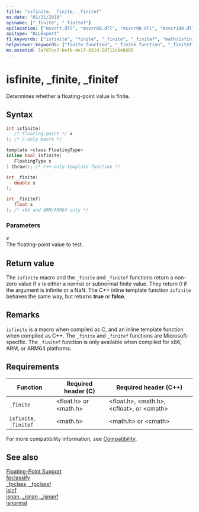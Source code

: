 ```yaml
---
title: "isfinite, _finite, _finitef"
ms.date: "01/31/2019"
apiname: ["_finite", "_finitef"]
apilocation: ["msvcrt.dll", "msvcr80.dll", "msvcr90.dll", "msvcr100.dll", "msvcr100_clr0400.dll", "msvcr110.dll", "msvcr110_clr0400.dll", "msvcr120.dll", "msvcr120_clr0400.dll", "ucrtbase.dll", "api-ms-win-crt-math-l1-1-0.dll"]
apitype: "DLLExport"
f1_keywords: ["isfinite", "finite", "_finite", "_finitef", "math/isfinite", "math/_finite", "math/_finitef", "float/_finite"]
helpviewer_keywords: ["finite function", "_finite function", "_finitef function"]
ms.assetid: 5a7d7ca7-befb-4e1f-831d-28713c6eb805
---
```

# isfinite, _finite, _finitef

Determines whether a floating-point value is finite.

## Syntax

```C
int isfinite(
   /* floating-point */ x
); /* C-only macro */

template <class FloatingType>
inline bool isfinite(
   FloatingType x
) throw(); /* C++-only template function */

int _finite(
   double x
);

int _finitef(
   float x
); /* x64 and ARM/ARM64 only */
```

### Parameters

*x*<br/>
The floating-point value to test.

## Return value

The `isfinite` macro and the `_finite` and `_finitef` functions return a non-zero value if *x* is either a normal or subnormal finite value. They return 0 if the argument is infinite or a NaN. The C++ inline template function `isfinite` behaves the same way, but returns **true** or **false**.

## Remarks

`isfinite` is a macro when compiled as C, and an inline template function when compiled as C++. The `_finite` and `_finitef` functions are Microsoft-specific. The `_finitef` function is only available when compiled for x86, ARM, or ARM64 platforms.

## Requirements

|Function|Required header (C)|Required header (C++)|
|--------------|---------------------------|-------------------------------|
|`_finite`|\<float.h> or \<math.h>|\<float.h>, \<math.h>, \<cfloat>, or \<cmath>|
|`isfinite`, `_finitef`|\<math.h>|\<math.h> or \<cmath>|

For more compatibility information, see [Compatibility](../../c-runtime-library/compatibility.md).

## See also

[Floating-Point Support](../../c-runtime-library/floating-point-support.md)<br/>
[fpclassify](fpclassify.md)<br/>
[_fpclass, _fpclassf](fpclass-fpclassf.md)<br/>
[isinf](isinf.md)<br/>
[isnan, _isnan, _isnanf](isnan-isnan-isnanf.md)<br/>
[isnormal](isnormal.md)<br/>
